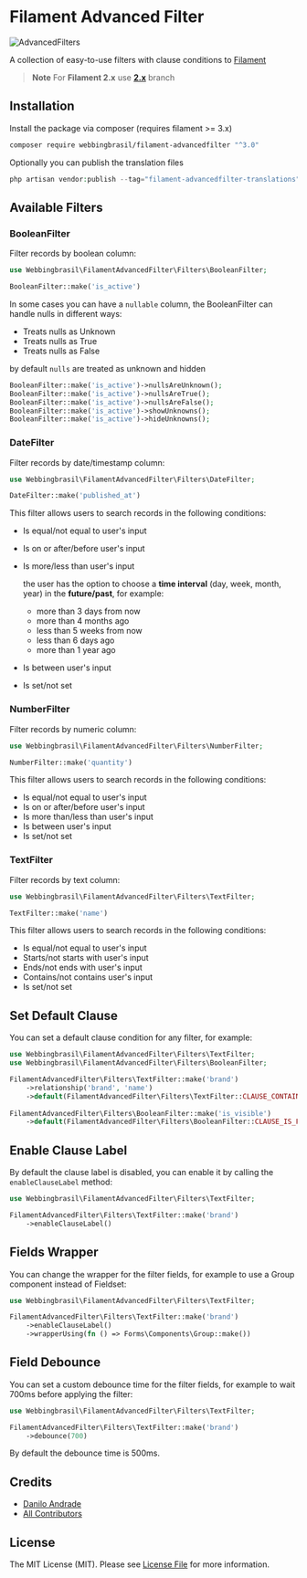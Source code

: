
# Filament Advanced Filter

![AdvancedFilters](https://raw.githubusercontent.com/webbingbrasil/filament-advancedfilter/3.x/images/advancedfilters.png)

A collection of easy-to-use filters with clause conditions to [Filament](https://filamentphp.com)

> **Note**
> For **Filament 2.x** use **[2.x](https://github.com/webbingbrasil/filament-advancedfilter/tree/2.x)** branch

## Installation

Install the package via composer (requires filament >= 3.x)
```bash
composer require webbingbrasil/filament-advancedfilter "^3.0"
```

Optionally you can publish the translation files

```php 
php artisan vendor:publish --tag="filament-advancedfilter-translations"
```

## Available Filters

### BooleanFilter

Filter records by boolean column:

```php
use Webbingbrasil\FilamentAdvancedFilter\Filters\BooleanFilter;

BooleanFilter::make('is_active')
```

In some cases you can have a `nullable` column, the BooleanFilter can handle nulls in different ways:

- Treats nulls as Unknown
- Treats nulls as True
- Treats nulls as False

by default `nulls` are treated as unknown and hidden

```php
BooleanFilter::make('is_active')->nullsAreUnknown();
BooleanFilter::make('is_active')->nullsAreTrue();
BooleanFilter::make('is_active')->nullsAreFalse();
BooleanFilter::make('is_active')->showUnknowns();
BooleanFilter::make('is_active')->hideUnknowns();
```

### DateFilter

Filter records by date/timestamp column:

```php
use Webbingbrasil\FilamentAdvancedFilter\Filters\DateFilter;

DateFilter::make('published_at')
```

This filter allows users to search records in the following conditions:

- Is equal/not equal to user's input
- Is on or after/before user's input
- Is more/less than user's input
  
    the user has the option to choose a **time interval** (day, week, month, year) in the **future/past**, for example:
  - more than 3 days from now
  - more than 4 months ago
  - less than 5 weeks from now
  - less than 6 days ago
  - more than 1 year ago

- Is between user's input
- Is set/not set


### NumberFilter

Filter records by numeric column:

```php
use Webbingbrasil\FilamentAdvancedFilter\Filters\NumberFilter;

NumberFilter::make('quantity')
```

This filter allows users to search records in the following conditions:

- Is equal/not equal to user's input
- Is on or after/before user's input
- Is more than/less than user's input
- Is between user's input
- Is set/not set

### TextFilter

Filter records by text column: 

```php
use Webbingbrasil\FilamentAdvancedFilter\Filters\TextFilter;

TextFilter::make('name')
```

This filter allows users to search records in the following conditions:

- Is equal/not equal to user's input
- Starts/not starts with user's input
- Ends/not ends with user's input
- Contains/not contains user's input
- Is set/not set

## Set Default Clause

You can set a default clause condition for any filter, for example:

```php
use Webbingbrasil\FilamentAdvancedFilter\Filters\TextFilter;
use Webbingbrasil\FilamentAdvancedFilter\Filters\BooleanFilter;

FilamentAdvancedFilter\Filters\TextFilter::make('brand')
    ->relationship('brand', 'name')
    ->default(FilamentAdvancedFilter\Filters\TextFilter::CLAUSE_CONTAIN);
    
FilamentAdvancedFilter\Filters\BooleanFilter::make('is_visible')
    ->default(FilamentAdvancedFilter\Filters\BooleanFilter::CLAUSE_IS_FALSE);
```

## Enable Clause Label

By default the clause label is disabled, you can enable it by calling the `enableClauseLabel` method:

```php
use Webbingbrasil\FilamentAdvancedFilter\Filters\TextFilter;

FilamentAdvancedFilter\Filters\TextFilter::make('brand')
    ->enableClauseLabel()
```

## Fields Wrapper

You can change the wrapper for the filter fields, for example to use a Group component instead of Fieldset:

```php
use Webbingbrasil\FilamentAdvancedFilter\Filters\TextFilter;

FilamentAdvancedFilter\Filters\TextFilter::make('brand')
    ->enableClauseLabel()
    ->wrapperUsing(fn () => Forms\Components\Group::make())
```

## Field Debounce

You can set a custom debounce time for the filter fields, for example to wait 700ms before applying the filter:

```php
use Webbingbrasil\FilamentAdvancedFilter\Filters\TextFilter;

FilamentAdvancedFilter\Filters\TextFilter::make('brand')
    ->debounce(700)
```

By default the debounce time is 500ms.


## Credits

- [Danilo Andrade](https://github.com/dmandrade)
- [All Contributors](https://github.com/webbingbrasil/filament-advancedfilter/contributors)

## License

The MIT License (MIT). Please see [License File](LICENSE.md) for more information.
